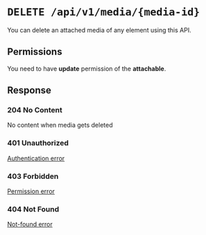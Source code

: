 # `DELETE /api/v1/media/{media-id}`
You can delete an attached media of any element using this API.


## Permissions
You need to have **update** permission of the **attachable**.

## Response

### 204 No Content
No content when media gets deleted

### 401 Unauthorized
[Authentication error](../authentication-errors.md)

### 403 Forbidden
[Permission error](../permission-errors.md)

### 404 Not Found
[Not-found error](../not-found-errors.md)
